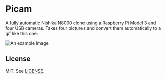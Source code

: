 # Picam

A fully automatic Nishika N8000 clone using a Raspberry Pi Model 3 and four
USB cameras. Takes four pictures and convert them automatically to a gif like
this one:

![An example image](https://bit.ly/35j3TqX)

## License
MIT. See [LICENSE](LICENSE).
